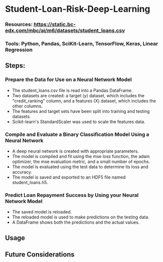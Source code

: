 # Student-Loan-Risk-Deep-Learning

### Resources: https://static.bc-edx.com/mbc/ai/m6/datasets/student_loans.csv
### Tools: Python, Pandas, SciKit-Learn, TensorFlow, Keras, Linear Regression

## Steps:
### Prepare the Data for Use on a Neural Network Model
* The student_loans.csv file is read into a Pandas DataFrame.
* Two datasets are created: a target (y) dataset, which includes the "credit_ranking" column, and a features (X) dataset, which includes the other columns.
* The features and target sets have been split into training and testing datasets. 
* Scikit-learn's StandardScaler was used to scale the features data.

### Compile and Evaluate a Binary Classification Model Using a Neural Network 
* A deep neural network is created with appropriate parameters. 
* The model is compiled and fit using the mse loss function, the adam optimizer, the mse evaluation metric, and a small number of epochs.
* The model is evaluated using the test data to determine its loss and accuracy.
* The model is saved and exported to an HDF5 file named student_loans.h5. 

### Predict Loan Repayment Success by Using your Neural Network Model
* The saved model is reloaded.
* The reloaded model is used to make predictions on the testing data.
* A DataFrame shows both the predictions and the actual values.

## Usage

## Future Considerations
